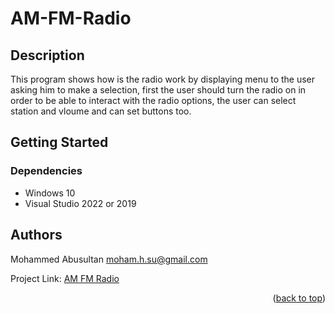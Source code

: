 # AM-FM-Radio

## Description

This program shows how is the radio work by displaying menu to the user asking him to make a selection, first 
the user should turn the radio on in order to be able to interact with the radio options, the user can select 
station and vloume and can set buttons too.

## Getting Started

### Dependencies

* Windows 10
* Visual Studio 2022 or 2019


## Authors

   Mohammed Abusultan 
   moham.h.su@gmail.com
   
   Project Link: [AM FM Radio](https://github.com/moh-558/AM-FM-Radio)
<p align="right">(<a href="#top">back to top</a>)</p>

